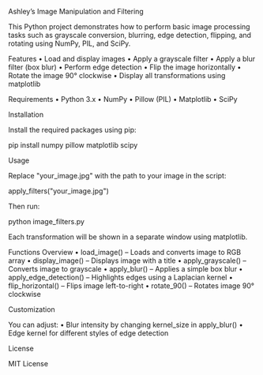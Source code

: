 Ashley’s Image Manipulation and Filtering

This Python project demonstrates how to perform basic image processing tasks such as grayscale conversion, blurring, edge detection, flipping, and rotating using NumPy, PIL, and SciPy.

Features
	•	Load and display images
	•	Apply a grayscale filter
	•	Apply a blur filter (box blur)
	•	Perform edge detection
	•	Flip the image horizontally
	•	Rotate the image 90° clockwise
	•	Display all transformations using matplotlib

Requirements
	•	Python 3.x
	•	NumPy
	•	Pillow (PIL)
	•	Matplotlib
	•	SciPy

Installation

Install the required packages using pip:

pip install numpy pillow matplotlib scipy

Usage

Replace "your_image.jpg" with the path to your image in the script:

apply_filters("your_image.jpg")

Then run:

python image_filters.py

Each transformation will be shown in a separate window using matplotlib.

Functions Overview
	•	load_image() – Loads and converts image to RGB array
	•	display_image() – Displays image with a title
	•	apply_grayscale() – Converts image to grayscale
	•	apply_blur() – Applies a simple box blur
	•	apply_edge_detection() – Highlights edges using a Laplacian kernel
	•	flip_horizontal() – Flips image left-to-right
	•	rotate_90() – Rotates image 90° clockwise

Customization

You can adjust:
	•	Blur intensity by changing kernel_size in apply_blur()
	•	Edge kernel for different styles of edge detection

License

MIT License
